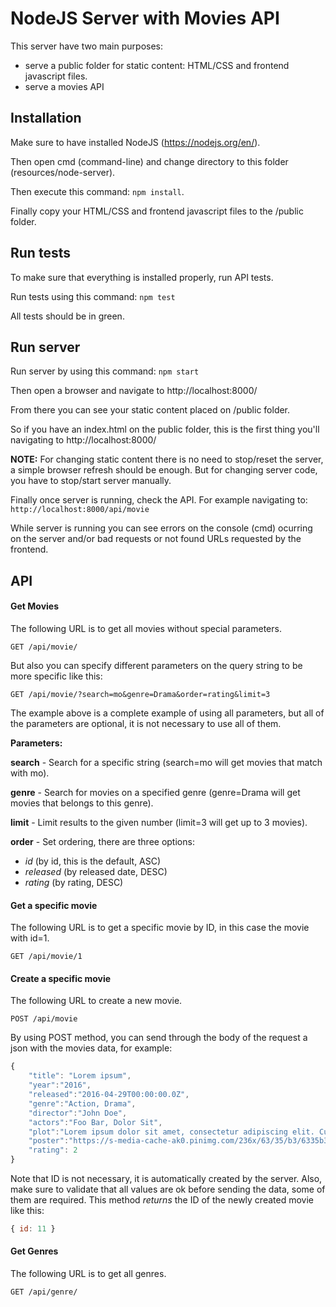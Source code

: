 # NodeJS Server with Movies API
This server have two main purposes:
+ serve a public folder for static content: HTML/CSS and frontend javascript files.
+ serve a movies API

## Installation
Make sure to have installed NodeJS (https://nodejs.org/en/).

Then open cmd (command-line) and change directory to this folder (resources/node-server).

Then execute this command: `npm install`.


Finally copy your HTML/CSS and frontend javascript files to the /public folder.

## Run tests
To make sure that everything is installed properly, run API tests.

Run tests using this command: `npm test`

All tests should be in green.

## Run server
Run server by using this command: `npm start`

Then open a browser and navigate to http://localhost:8000/

From there you can see your static content placed on /public folder. 

So if you have an index.html on the public folder, this is the first thing you'll navigating to http://localhost:8000/

**NOTE:** For changing static content there is no need to stop/reset the server, a simple browser refresh should be enough. But for changing server code, you have to stop/start server manually.

Finally once server is running, check the API.
For example navigating to: `http://localhost:8000/api/movie`

While server is running you can see errors on the console (cmd) ocurring on the server and/or bad requests or not found URLs requested by the frontend.

## API
#### Get Movies
The following URL is to get all movies without special parameters.
```
GET /api/movie/
```

But also you can specify different parameters on the query string to be more specific like this:
```
GET /api/movie/?search=mo&genre=Drama&order=rating&limit=3
```
The example above is a complete example of using all parameters, but all of the parameters are optional, it is not necessary to use all of them.

**Parameters:**

**search** - Search for a specific string (search=mo will get movies that match with mo).

**genre** - Search for movies on a specified genre (genre=Drama will get movies that belongs to this genre).

**limit** - Limit results to the given number (limit=3 will get up to 3 movies).

**order** - Set ordering, there are three options: 

+ *id* (by id, this is the default, ASC)
+ *released* (by released date, DESC)
+ *rating* (by rating, DESC)

#### Get a specific movie
The following URL is to get a specific movie by ID, in this case the movie with id=1.
```
GET /api/movie/1
```

#### Create a specific movie
The following URL to create a new movie.
```
POST /api/movie
```
By using POST method, you can send through the body of the request a json with the movies data, for example:
```javascript
{
	"title": "Lorem ipsum",
	"year":"2016",
	"released":"2016-04-29T00:00:00.0Z",
	"genre":"Action, Drama",
	"director":"John Doe",
	"actors":"Foo Bar, Dolor Sit",
	"plot":"Lorem ipsum dolor sit amet, consectetur adipiscing elit. Curabitur porttitor ipsum ut elit dignissim vestibulum. Nulla ullamcorper mauris in eros luctus luctus. Praesent id posuere tellus, et malesuada felis.",
	"poster":"https://s-media-cache-ak0.pinimg.com/236x/63/35/b3/6335b33481b913f437b4e395cf71f9b6.jpg",
	"rating": 2
}
```
Note that ID is not necessary, it is automatically created by the server. 
Also, make sure to validate that all values are ok before sending the data, some of them are required.
This method *returns* the ID of the newly created movie like this:
```javascript
{ id: 11 }
```

#### Get Genres
The following URL is to get all genres.
```
GET /api/genre/
```
